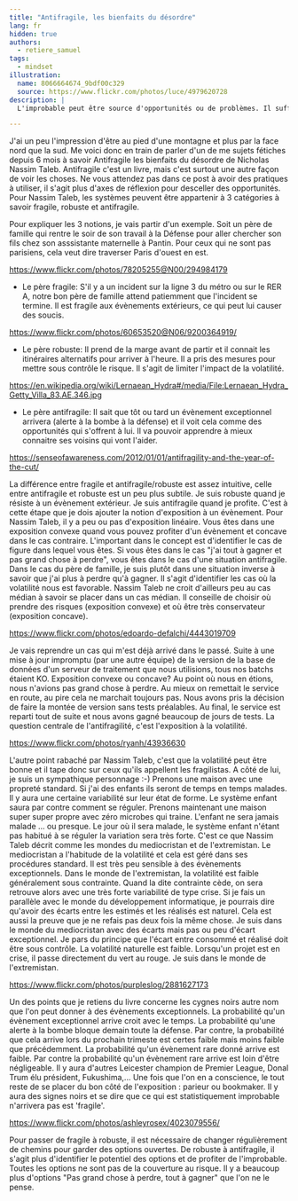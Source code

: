 ```yaml
---
title: "Antifragile, les bienfaits du désordre"
lang: fr
hidden: true
authors:
  - retiere_samuel
tags:
  - mindset
illustration:
  name: 8066664674_9bdf00c329
  source: https://www.flickr.com/photos/luce/4979620728
description: |
  L'improbable peut être source d'opportunités ou de problèmes. Il suffit de regarder la pièce du bon côté.

---
```

J'ai un peu l'impression d'être au pied d'une montagne et plus par la face nord que la sud. Me voici donc en train de parler d'un de me sujets fétiches depuis 6 mois à savoir Antifragile les bienfaits du désordre de Nicholas Nassim Taleb. Antifragile c'est un livre, mais c'est surtout une autre façon de voir les choses. Ne vous attendez pas dans ce post à avoir des pratiques à utiliser, il s'agit plus d'axes de réflexion pour desceller des opportunités. Pour Nassim Taleb, les systèmes peuvent être appartenir à 3 catégories à savoir fragile, robuste et antifragile.

Pour expliquer les 3 notions, je vais partir d'un exemple. Soit un père de famille qui rentre le soir de son travail à la Défense pour aller chercher son fils chez son asssistante maternelle à Pantin. Pour ceux qui ne sont pas parisiens, cela veut dire traverser Paris d'ouest en est.

https://www.flickr.com/photos/78205255@N00/294984179

- Le père fragile: S'il y a un incident sur la ligne 3 du métro ou sur le RER A, notre bon père de famille attend patiemment que l'incident se termine. Il est fragile aux évènements extérieurs, ce qui peut lui causer des soucis.

https://www.flickr.com/photos/60653520@N06/9200364919/

- Le père robuste: Il prend de la marge avant de partir et il connait les itinéraires alternatifs pour arriver à l'heure. Il a pris des mesures pour mettre sous contrôle le risque. Il s'agit de limiter l'impact de la volatilité.

https://en.wikipedia.org/wiki/Lernaean_Hydra#/media/File:Lernaean_Hydra_Getty_Villa_83.AE.346.jpg

- Le père antifragile: Il sait que tôt ou tard un évènement exceptionnel arrivera (alerte à la bombe à la défense) et il voit cela comme des opportunités qui s'offrent à lui. Il va pouvoir apprendre à mieux connaitre ses voisins qui vont l'aider. 

https://senseofawareness.com/2012/01/01/antifragility-and-the-year-of-the-cut/

La différence entre fragile et antifragile/robuste est assez intuitive, celle entre antifragile et robuste est un peu plus subtile. Je suis robuste quand je résiste à un évènement extérieur. Je suis antifragile quand je profite. C'est à cette étape que je dois ajouter la notion d'exposition à un évènement. Pour Nassim Taleb, il y a peu ou pas d'exposition linéaire. Vous êtes dans une exposition convexe quand vous pouvez profiter d'un évènement et concave dans le cas contraire. L'important dans le concept est d'identifier le cas de figure dans lequel vous êtes. Si vous êtes dans le cas "j'ai tout à gagner et pas grand chose à perdre", vous êtes dans le cas d'une situation antifragile. Dans le cas du père de famille, je suis plutôt dans une situation inverse à savoir que j'ai plus à perdre qu'à gagner. Il s'agit d'identifier les cas où la volatilité nous est favorable. Nassim Taleb ne croit d'ailleurs peu au cas médian à savoir se placer dans un cas médian. Il conseille de choisir où prendre des risques (exposition convexe) et où être très conservateur (exposition concave). 

https://www.flickr.com/photos/edoardo-defalchi/4443019709

Je vais reprendre un cas qui m'est déjà arrivé dans le passé. Suite à une mise à jour impromptu (par une autre équipe) de la version de la base de données d'un serveur de traitement que nous utilisions, tous nos batchs étaient KO. Exposition convexe ou concave? Au point où nous en étions, nous n'avions pas grand chose à perdre. Au mieux on remettait le service en route, au pire cela ne marchait toujours pas. Nous avons pris la décision de faire la montée de version sans tests préalables. Au final, le service est reparti tout de suite et nous avons gagné beaucoup de jours de tests. La question centrale de l'antifragilité, c'est l'exposition à la volatilité. 

https://www.flickr.com/photos/ryanh/43936630

L'autre point rabaché par Nassim Taleb, c'est que la volatilité peut être bonne et il tape donc sur ceux qu'ils appellent les fragilistas. A côté de lui, je suis un sympathique personnage :-) Prenons une maison avec une propreté standard. Si j'ai des enfants ils seront de temps en temps malades. Il y aura une certaine variabilité sur leur état de forme. Le système enfant saura par contre comment se réguler. Prenons maintenant une maison super super propre avec zéro microbes qui traine. L'enfant ne sera jamais malade ... ou presque. Le jour où il sera malade, le système enfant n'étant pas habitué à se réguler	la variation sera très forte. C'est ce que Nassim Taleb décrit comme les mondes du mediocristan et de l'extremistan. Le mediocristan a l'habitude de la volatilité et cela est géré dans ses procédures standard. Il est très peu sensible à des évènements exceptionnels. Dans le monde de l'extremistan, la volatilité est faible généralement sous contrainte. Quand la dite contrainte cède, on sera retrouve alors avec une très forte variabilité de type crise. Si je fais un parallèle avec le monde du développement informatique, je pourrais dire qu'avoir des écarts entre les estimés et les réalisés est naturel. Cela est aussi la preuve que je ne refais pas deux fois la même chose. Je suis dans le monde du mediocristan avec des écarts mais pas ou peu d'écart exceptionnel. Je pars du principe que l'écart entre consommé et réalisé doit être sous contrôle. La volatilité naturelle est faible. Lorsqu'un projet est en crise, il passe directement du vert au rouge. Je suis dans le monde de l'extremistan. 

https://www.flickr.com/photos/purpleslog/2881627173

Un des points que je retiens du livre concerne les cygnes noirs autre nom que l'on peut donner à des évènements exceptionnels. La probabilité qu'un évènement exceptionnel arrive croit avec le temps. La probabilité qu'une alerte à la bombe bloque demain toute la défense. Par contre, la probabilité que cela arrive lors du prochain trimeste est certes faible mais moins faible que précédemment. La probabilité qu'un évènement rare donné arrive est faible. Par contre la probabilité qu'un évènement rare arrive est loin d'être négligeable. Il y aura d'autres Leicester champion de Premier League, Donal Trum élu président, Fukushima,... Une fois que l'on en a conscience, le tout reste de se placer du bon côté de l'exposition : parieur ou bookmaker. Il y aura des signes noirs et se dire que ce qui est statistiquement improbable n'arrivera pas est 'fragile'.

https://www.flickr.com/photos/ashleyrosex/4023079556/
 
Pour passer de fragile à robuste, il est nécessaire de changer régulièrement de chemins pour garder des options ouvertes. De robuste à antifragile, il s'agit plus d'identifier le potentiel des options et de profiter de l'improbable. Toutes les options ne sont pas de la couverture au risque. Il y a beaucoup plus d'options "Pas grand chose à perdre, tout à gagner" que l'on ne le pense.